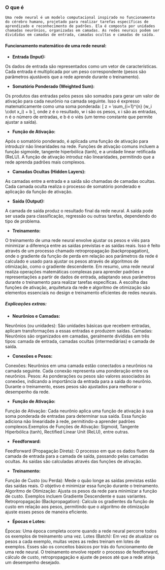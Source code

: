 
### **O que é**
    Uma rede neural é um modelo computacional inspirado no funcionamento do cérebro humano, projetado para realizar tarefas específicas de aprendizado e reconhecimento de padrões. Ela é composta por unidades chamadas neurônios, organizadas em camadas. As redes neurais podem ser divididas em camadas de entrada, camadas ocultas e camadas de saída.


#### **Funcionamento matemático de uma rede neural:**

- **Entrada (Input):**

Os dados de entrada são representados como um vetor de características.
Cada entrada é multiplicada por um peso correspondente (pesos são parâmetros ajustáveis que a rede aprende durante o treinamento).

- **Somatório Ponderado (Weighted Sum):**

Os produtos das entradas pelos pesos são somados para gerar um valor de ativação para cada neurônio na camada seguinte.
Isso é expresso matematicamente como uma soma ponderada: \[ z = \sum_{i=1}^{n} (w_i \cdot x_i) + b \], 
onde z é o resultado,  w i são os pesos,  x i são as entradas,  n é o número de entradas, e b é o viés (um termo constante que permite ajustar a saída).

- **Função de Ativação:**

Após o somatório ponderado, é aplicada uma função de ativação para introduzir não linearidades na rede.
Funções de ativação comuns incluem a função sigmoide, tangente hiperbólica (tanh), e a unidade linear retificada (ReLU).
A função de ativação introduz não linearidades, permitindo que a rede aprenda padrões mais complexos.

- **Camadas Ocultas (Hidden Layers):**

As camadas entre a entrada e a saída são chamadas de camadas ocultas.
Cada camada oculta realiza o processo de somatório ponderado e aplicação da função de ativação.

- **Saída (Output):**

A camada de saída produz o resultado final da rede neural.
A saída pode ser usada para classificação, regressão ou outras tarefas, dependendo do tipo de problema.

- **Treinamento:**

O treinamento de uma rede neural envolve ajustar os pesos e viés para minimizar a diferença entre as saídas previstas e as saídas reais.
Isso é feito através de um processo chamado retropropagação (backpropagation), onde o gradiente da função de perda em relação aos parâmetros da rede é calculado e usado para ajustar os pesos através de algoritmos de otimização, como o gradiente descendente.
Em resumo, uma rede neural realiza operações matemáticas complexas para aprender padrões e representações a partir de dados de entrada, adaptando seus parâmetros durante o treinamento para realizar tarefas específicas. A escolha das funções de ativação, arquitetura da rede e algoritmo de otimização são elementos essenciais no design e treinamento eficientes de redes neurais.

##### **Explicações extras:**

- **Neurônios e Camadas:**

Neurônios (ou unidades): São unidades básicas que recebem entradas, aplicam transformações a essas entradas e produzem saídas.
Camadas: Neurônios são organizados em camadas, geralmente divididas em três tipos: camada de entrada, camadas ocultas (intermediárias) e camada de saída.

- **Conexões e Pesos:**

Conexões: Neurônios em uma camada estão conectados a neurônios na camada seguinte. Cada conexão representa uma ponderação entre os neurônios.
Pesos: As ponderações ou pesos são valores associados às conexões, indicando a importância da entrada para a saída do neurônio. Durante o treinamento, esses pesos são ajustados para melhorar o desempenho da rede.

- **Função de Ativação:**

Função de Ativação: Cada neurônio aplica uma função de ativação à sua soma ponderada de entradas para determinar sua saída. Essa função adiciona não linearidade à rede, permitindo-a aprender padrões complexos.Exemplos de Funções de Ativação: Sigmoid, Tangente Hiperbólica (tanh), Rectified Linear Unit (ReLU), entre outras.

- **Feedforward:**

Feedforward (Propagação Direta): O processo em que os dados fluem da camada de entrada para a camada de saída, passando pelas camadas ocultas. As saídas são calculadas através das funções de ativação.

- **Treinamento:**

Função de Custo (ou Perda): Mede o quão longe as saídas previstas estão das saídas reais. O objetivo é minimizar essa função durante o treinamento.
Algoritmo de Otimização: Ajusta os pesos da rede para minimizar a função de custo. Exemplos incluem Gradiente Descendente e suas variantes.
Retropropagação (Backpropagation): Calcula os gradientes da função de custo em relação aos pesos, permitindo que o algoritmo de otimização ajuste esses pesos de maneira eficiente.

- **Épocas e Lotes:**

Épocas: Uma época completa ocorre quando a rede neural percorre todos os exemplos de treinamento uma vez.
Lotes (Batch): Em vez de atualizar os pesos a cada exemplo, muitas vezes as redes treinam em lotes de exemplos.
Esses são os conceitos básicos por trás do funcionamento de uma rede neural. O treinamento envolve repetir o processo de feedforward, cálculo de custo, retropropagação e ajuste de pesos até que a rede atinja um desempenho desejado.
